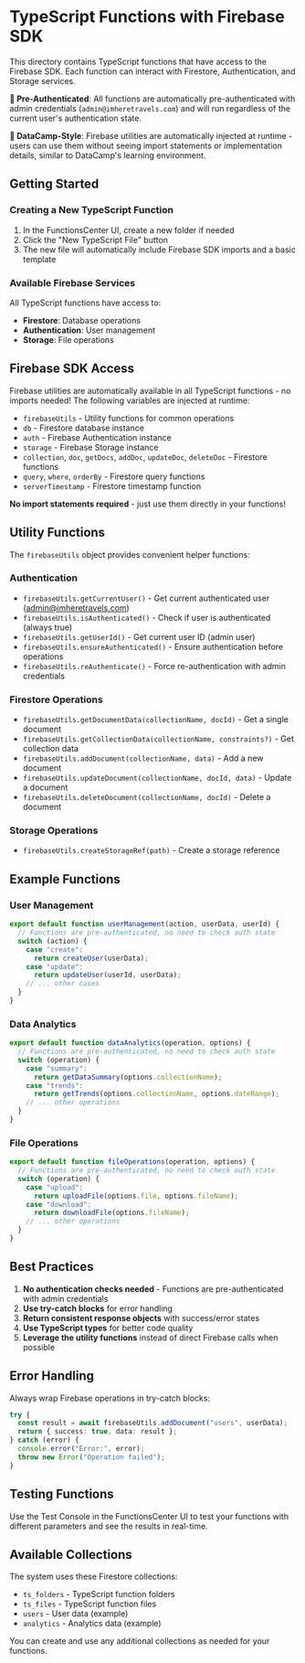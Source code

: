 # TypeScript Functions with Firebase SDK

This directory contains TypeScript functions that have access to the Firebase SDK. Each function can interact with Firestore, Authentication, and Storage services.

**🔐 Pre-Authenticated**: All functions are automatically pre-authenticated with admin credentials (`admin@imheretravels.com`) and will run regardless of the current user's authentication state.

**🎯 DataCamp-Style**: Firebase utilities are automatically injected at runtime - users can use them without seeing import statements or implementation details, similar to DataCamp's learning environment.

## Getting Started

### Creating a New TypeScript Function

1. In the FunctionsCenter UI, create a new folder if needed
2. Click the "New TypeScript File" button
3. The new file will automatically include Firebase SDK imports and a basic template

### Available Firebase Services

All TypeScript functions have access to:

- **Firestore**: Database operations
- **Authentication**: User management
- **Storage**: File operations

## Firebase SDK Access

Firebase utilities are automatically available in all TypeScript functions - no imports needed! The following variables are injected at runtime:

- `firebaseUtils` - Utility functions for common operations
- `db` - Firestore database instance
- `auth` - Firebase Authentication instance
- `storage` - Firebase Storage instance
- `collection`, `doc`, `getDocs`, `addDoc`, `updateDoc`, `deleteDoc` - Firestore functions
- `query`, `where`, `orderBy` - Firestore query functions
- `serverTimestamp` - Firestore timestamp function

**No import statements required** - just use them directly in your functions!

## Utility Functions

The `firebaseUtils` object provides convenient helper functions:

### Authentication

- `firebaseUtils.getCurrentUser()` - Get current authenticated user (admin@imheretravels.com)
- `firebaseUtils.isAuthenticated()` - Check if user is authenticated (always true)
- `firebaseUtils.getUserId()` - Get current user ID (admin user)
- `firebaseUtils.ensureAuthenticated()` - Ensure authentication before operations
- `firebaseUtils.reAuthenticate()` - Force re-authentication with admin credentials

### Firestore Operations

- `firebaseUtils.getDocumentData(collectionName, docId)` - Get a single document
- `firebaseUtils.getCollectionData(collectionName, constraints?)` - Get collection data
- `firebaseUtils.addDocument(collectionName, data)` - Add a new document
- `firebaseUtils.updateDocument(collectionName, docId, data)` - Update a document
- `firebaseUtils.deleteDocument(collectionName, docId)` - Delete a document

### Storage Operations

- `firebaseUtils.createStorageRef(path)` - Create a storage reference

## Example Functions

### User Management

```typescript
export default function userManagement(action, userData, userId) {
  // Functions are pre-authenticated, no need to check auth state
  switch (action) {
    case "create":
      return createUser(userData);
    case "update":
      return updateUser(userId, userData);
    // ... other cases
  }
}
```

### Data Analytics

```typescript
export default function dataAnalytics(operation, options) {
  // Functions are pre-authenticated, no need to check auth state
  switch (operation) {
    case "summary":
      return getDataSummary(options.collectionName);
    case "trends":
      return getTrends(options.collectionName, options.dateRange);
    // ... other operations
  }
}
```

### File Operations

```typescript
export default function fileOperations(operation, options) {
  // Functions are pre-authenticated, no need to check auth state
  switch (operation) {
    case "upload":
      return uploadFile(options.file, options.fileName);
    case "download":
      return downloadFile(options.fileName);
    // ... other operations
  }
}
```

## Best Practices

1. **No authentication checks needed** - Functions are pre-authenticated with admin credentials
2. **Use try-catch blocks** for error handling
3. **Return consistent response objects** with success/error states
4. **Use TypeScript types** for better code quality
5. **Leverage the utility functions** instead of direct Firebase calls when possible

## Error Handling

Always wrap Firebase operations in try-catch blocks:

```typescript
try {
  const result = await firebaseUtils.addDocument("users", userData);
  return { success: true, data: result };
} catch (error) {
  console.error("Error:", error);
  throw new Error("Operation failed");
}
```

## Testing Functions

Use the Test Console in the FunctionsCenter UI to test your functions with different parameters and see the results in real-time.

## Available Collections

The system uses these Firestore collections:

- `ts_folders` - TypeScript function folders
- `ts_files` - TypeScript function files
- `users` - User data (example)
- `analytics` - Analytics data (example)

You can create and use any additional collections as needed for your functions.
